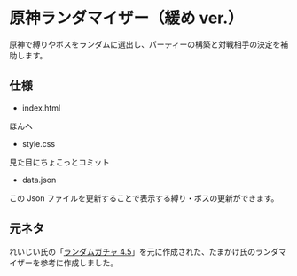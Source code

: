 # 原神ランダマイザー（緩め ver.）

原神で縛りやボスをランダムに選出し、パーティーの構築と対戦相手の決定を補助します。

## 仕様

-   index.html

ほんへ

-   style.css

見た目にちょこっとコミット

-   data.json

この Json ファイルを更新することで表示する縛り・ボスの更新ができます。

## 元ネタ

れいじい氏の「[ランダムガチャ 4.5](https://docs.google.com/spreadsheets/d/1OSNBF7jOywGReE0lzNi7EmO-XgfzSGvc/edit?pli=1#gid=1075287548)」を元に作成された、たまかけ氏のランダマイザーを参考に作成しました。
